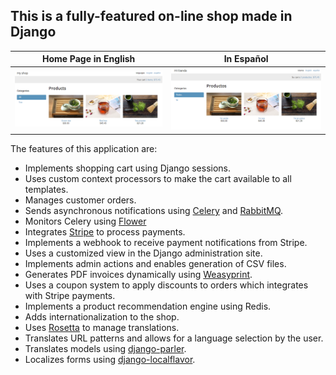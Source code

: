 ## This is a fully-featured on-line shop made in Django

| Home Page in English                            | In Español                                      |
| ----------------------------------------------- | ----------------------------------------------- |
| ![application image](./docs/img/dj-shop-en.png) | ![application image](./docs/img/dj-shop-es.png) |

The features of this application are:

- Implements shopping cart using Django sessions.
- Uses custom context processors to make the cart available
  to all templates.
- Manages customer orders.
- Sends asynchronous notifications using [Celery](https://docs.celeryq.dev/) and [RabbitMQ](https://www.rabbitmq.com/).
- Monitors Celery using [Flower](https://github.com/mher/flower.)
- Integrates [Stripe](https://stripe.com/) to process payments.
- Implements a webhook to receive payment notifications from Stripe.
- Uses a customized view in the Django administration site.
- Implements admin actions and enables generation of CSV files.
- Generates PDF invoices dynamically using [Weasyprint](https://weasyprint.org/).
- Uses a coupon system to apply discounts to orders which integrates with Stripe payments.
- Implements a product recommendation engine using Redis.
- Adds internationalization to the shop.
- Uses [Rosetta](https://github.com/mbi/django-rosetta) to manage translations.
- Translates URL patterns and allows for a language selection by the user.
- Translates models using [django-parler](https://github.com/django-parler/django-parler).
- Localizes forms using [django-localflavor](https://github.com/django/django-localflavor).

